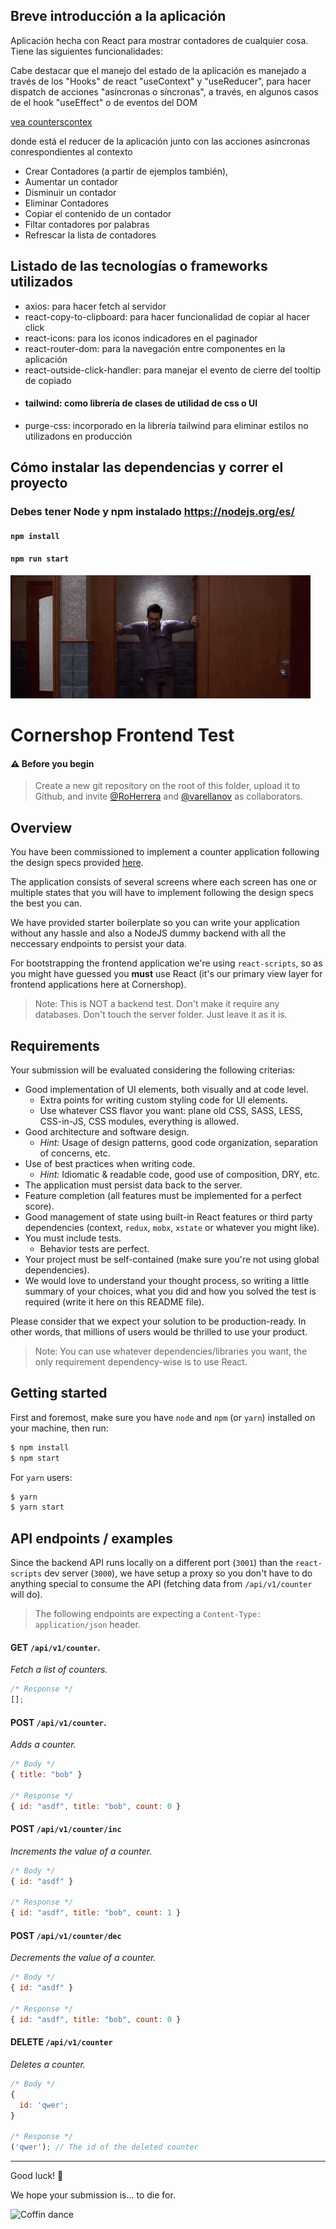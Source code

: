 ## Breve introducción a la aplicación

Aplicación hecha con React para mostrar contadores de cualquier cosa. Tiene las siguientes funcionalidades:

Cabe destacar que el manejo del estado de la aplicación es manejado a través de los "Hooks" de react "useContext" y "useReducer",
para hacer dispatch de acciones "asíncronas o síncronas", a través, en algunos casos de el hook "useEffect" o de eventos del DOM

[vea counterscontex](https://www.google.com)

donde está el reducer de la aplicación junto con las acciones asíncronas conrespondientes al contexto

- Crear Contadores (a partir de ejemplos también),
- Aumentar un contador
- Disminuir un contador
- Eliminar Contadores
- Copiar el contenido de un contador
- Filtar contadores por palabras
- Refrescar la lista de contadores

## Listado de las tecnologías o frameworks utilizados

- axios: para hacer fetch al servidor
- react-copy-to-clipboard: para hacer funcionalidad de copiar al hacer click
- react-icons: para los iconos indicadores en el paginador
- react-router-dom: para la navegación entre componentes en la aplicación
- react-outside-click-handler: para manejar el evento de cierre del tooltip de copiado
- #### tailwind: como librería de clases de utilidad de css o UI
- purge-css: incorporado en la librería tailwind para eliminar estilos no utilizadons en producción

## Cómo instalar las dependencias y correr el proyecto

### Debes tener Node y npm instalado https://nodejs.org/es/

#### `npm install`

#### `npm run start`

![Cheers](goodbye.gif)

# Cornershop Frontend Test

#### ⚠️ Before you begin

> Create a new git repository on the root of this folder, upload it to Github, and invite [@RoHerrera](https://github.com/RoHerrera) and [@varellanov](https://github.com/varellanov) as collaborators.

## Overview

You have been commissioned to implement a counter application following the design specs provided [here](https://www.figma.com/file/6CnuM0Gj9oiwi2AV9vXLRH/Counters-for-the-web?node-id=0%3A1).

The application consists of several screens where each screen has one or multiple states that you will have to implement following the design specs the best you can.

We have provided starter boilerplate so you can write your application without any hassle and also a NodeJS dummy backend with all the neccessary endpoints to persist your data.

For bootstrapping the frontend application we're using `react-scripts`, so as you might have guessed you **must** use React (it's our primary view layer for frontend applications here at Cornershop).

> Note: This is NOT a backend test. Don't make it require any databases. Don't touch the server folder. Just leave it as it is.

## Requirements

Your submission will be evaluated considering the following criterias:

- Good implementation of UI elements, both visually and at code level.
  - Extra points for writing custom styling code for UI elements.
  - Use whatever CSS flavor you want: plane old CSS, SASS, LESS, CSS-in-JS, CSS modules, everything is allowed.
- Good architecture and software design.
  - _Hint:_ Usage of design patterns, good code organization, separation of concerns, etc.
- Use of best practices when writing code.
  - _Hint:_ Idiomatic & readable code, good use of composition, DRY, etc.
- The application must persist data back to the server.
- Feature completion (all features must be implemented for a perfect score).
- Good management of state using built-in React features or third party dependencies (context, `redux`, `mobx`, `xstate` or whatever you might like).
- You must include tests.
  - Behavior tests are perfect.
- Your project must be self-contained (make sure you're not using global dependencies).
- We would love to understand your thought process, so writing a little summary of your choices, what you did and how you solved the test is required (write it here on this README file).

Please consider that we expect your solution to be production-ready. In other words, that millions of users would be thrilled to use your product.

> Note: You can use whatever dependencies/libraries you want, the only requirement dependency-wise is to use React.

## Getting started

First and foremost, make sure you have `node` and `npm` (or `yarn`) installed on your machine, then run:

```bash
$ npm install
$ npm start
```

For `yarn` users:

```bash
$ yarn
$ yarn start
```

## API endpoints / examples

Since the backend API runs locally on a different port (`3001`) than the `react-scripts` dev server (`3000`), we have setup a proxy so you don't have to do anything special to consume the API (fetching data from `/api/v1/counter` will do).

> The following endpoints are expecting a `Content-Type: application/json` header.

#### **GET** `/api/v1/counter`.

_Fetch a list of counters._

```javascript
/* Response */
[];
```

#### **POST** `/api/v1/counter`.

_Adds a counter._

```javascript
/* Body */
{ title: "bob" }

/* Response */
{ id: "asdf", title: "bob", count: 0 }
```

#### **POST** `/api/v1/counter/inc`

_Increments the value of a counter._

```javascript
/* Body */
{ id: "asdf" }

/* Response */
{ id: "asdf", title: "bob", count: 1 }
```

#### **POST** `/api/v1/counter/dec`

_Decrements the value of a counter._

```javascript
/* Body */
{ id: "asdf" }

/* Response */
{ id: "asdf", title: "bob", count: 0 }
```

#### **DELETE** `/api/v1/counter`

_Deletes a counter._

```javascript
/* Body */
{
  id: 'qwer';
}

/* Response */
('qwer'); // The id of the deleted counter
```

---

Good luck! 🎉

We hope your submission is… to die for.

![Coffin dance](coffin.gif)
